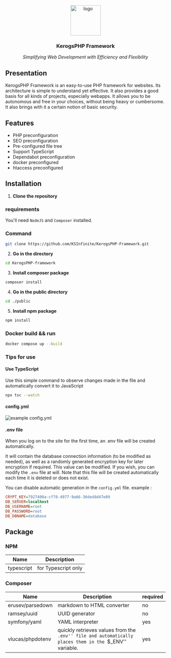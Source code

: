 <div align="center">
    <img alt="logo" src="../.ksinf/logo_ctr_full.png" height="95">
    <h3>KerogsPHP Framework</h3>
    <p><em>Simplifying Web Development with Efficiency and Flexibility</em></p>
</div>

## Presentation
KerogsPHP Framework is an easy-to-use PHP framework for websites. Its architecture is simple to understand yet effective. It also provides a good basis for all kinds of projects, especially webapps. It allows you to be autonomous and free in your choices, without being heavy or cumbersome. It also brings with it a certain notion of basic security.

## Features
- PHP preconfiguration
- SEO preconfiguration 
- Pre-configured file tree
- Support TypeScript
- Dependabot preconfiguration
- docker preconfigured
- htaccess preconfigured

## Installation
1. **Clone the repository**

### requirements
You'll need ``NodeJS`` and ``Composer`` installed.

### Command

```sh
git clone https://github.com/KSInfinite/KerogsPHP-Framework.git
```

2. **Go in the directory**
```sh
cd KerogsPHP-framework
```

3. **Install composer package**
```sh
composer install
```

4. **Go in the public directory**
```sh
cd ./public
```

5. **Install npm package**
```sh
npm install
```

### Docker build && run
```sh
docker compose up --build
```

### Tips for use
#### Use TypeScript
Use this simple command to observe changes made in the file and automatically convert it to JavaScript
```sh
npx tsc --watch
```

#### config.yml
![example config.yml](../.ksinf/configyml_ex.com.svg)

#### .env file
When you log on to the site for the first time, an .env file will be created automatically.

It will contain the database connection information (to be modified as needed), as well as a randomly generated encryption key for later encryption if required. This value can be modified. If you wish, you can modify the ``.env`` file at will. Note that this file will be created automatically each time it is deleted or does not exist.

You can disable automatic generation in the ``config.yml`` file.
example :
```ini
CRYPT_KEY=7927400a-cf78-4977-9a66-36de48d47e09
DB_SERVER=localhost
DB_USERNAME=root
DB_PASSWORD=root
DB_DBNAME=database
```

## Package
### NPM
|Name|Description|
|-|-|
|typescript|for Typescript only|


### Composer
|Name|Description|required|
|-|-|-|
|erusev/parsedown|markdown to HTML converter|no|
|ramsey/uuid|UUID generator|no|
|symfony/yaml|YAML interpreter|yes|
|vlucas/phpdotenv|quickly retrieves values from the ``.env'' file and automatically places them in the ``$_ENV'' variable.|yes|